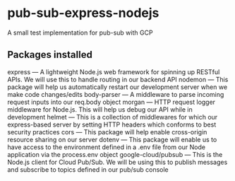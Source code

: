 # pub-sub-express-nodejs
A small test implementation for pub-sub with GCP

## Packages installed

express — A lightweight Node.js web framework for spinning up RESTful APIs. We will use this to handle routing in our backend API
nodemon — This package will help us automatically restart our development server when we make code changes/edits
body-parser — A middleware to parse incoming request inputs into our req.body object
morgan — HTTP request logger middleware for Node.js. This will help us debug our API while in development
helmet — This is a collection of middlewares for which our express-based server by setting HTTP headers which conforms to best security practices
cors — This package will help enable cross-origin resource sharing on our server
dotenv — This package will enable us to have access to the environment defined in a .env file from our Node application via the process.env object
google-cloud/pubsub — This is the Node.js client for Cloud Pub/Sub. We will be using this to publish messages and subscribe to topics defined in our pub/sub console
